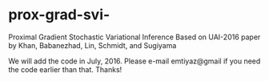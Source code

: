 # prox-grad-svi-
Proximal Gradient Stochastic Variational Inference Based on UAI-2016 paper by Khan, Babanezhad, Lin, Schmidt, and Sugiyama

We will add the code in July, 2016. Please e-mail emtiyaz@gmail if you need the code earlier than that. Thanks!
